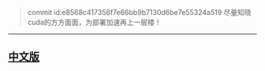 
> commit id:e8568c417356f7e66bb9b7130d6be7e55324a519
> 尽量知晓cuda的方方面面，为部署加速再上一层楼！

--------------------

## [中文版](./readme_cn.md)    


